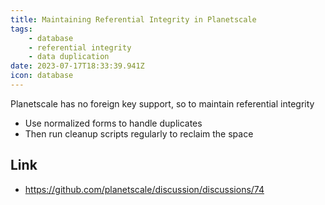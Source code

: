 ```yaml
---
title: Maintaining Referential Integrity in Planetscale
tags:
    - database
    - referential integrity
    - data duplication
date: 2023-07-17T18:33:39.941Z
icon: database
---
```


Planetscale has no foreign key support, so to maintain referential integrity

* Use normalized forms to handle duplicates
* Then run cleanup scripts regularly to reclaim the space

## Link

* https://github.com/planetscale/discussion/discussions/74

